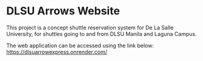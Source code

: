 # DLSU Arrows Website

This project is a concept shuttle reservation system for De La Salle University, for shuttles going to and from DLSU Manila and Laguna Campus.

The web application can be accessed using the link below:
https://dlsuarrowexpress.onrender.com/
